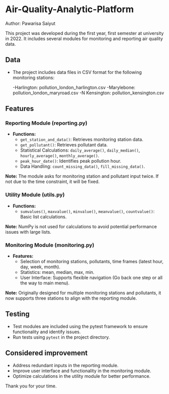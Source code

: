 # Air-Quality-Analytic-Platform
Author: Pawarisa Saiyut

This project was developed during the first year, first semester at university in 2022. It includes several modules for monitoring and reporting air quality data. 

## Data
- The project includes data files in CSV format for the following monitoring stations:

    -Harlington: pollution_london_harlington.csv
    -Marylebone: pollution_london_maryroad.csv
    -N Kensington: pollution_kensington.csv

## Features

### Reporting Module (reporting.py)
- **Functions:**
  - `get_station_and_data()`: Retrieves monitoring station data.
  - `get_pollutant()`: Retrieves pollutant data.
  - Statistical Calculations: `daily_average()`, `daily_median()`, `hourly_average()`, `monthly_average()`.
  - `peak_hour_date()`: Identifies peak pollution hour.
  - Data Handling: `count_missing_data()`, `fill_missing_data()`.

**Note:** The module asks for monitoring station and pollutant input twice. If not due to the time constraint, it will be fixed.


### Utility Module (utils.py)
- **Functions:**
  - `sumvalues()`, `maxvalue()`, `minvalue()`, `meanvalue()`, `countvalue()`: Basic list calculations.

**Note:** NumPy is not used for calculations to avoid potential performance issues with large lists.


### Monitoring Module (monitoring.py)
- **Features:**
  - Selection of monitoring stations, pollutants, time frames (latest hour, day, week, month).
  - Statistics: mean, median, max, min.
  - User Interface: Supports flexible navigation (Go back one step or all the way to main menu).

**Note:** Originally designed for multiple monitoring stations and pollutants, it now supports three stations to align with the reporting module.


## Testing
- Test modules are included using the pytest framework to ensure functionality and identify issues.
- Run tests using `pytest` in the project directory.


## Considered improvement
- Address redundant inputs in the reporting module.
- Improve user interface and functionality in the monitoring module.
- Optimize calculations in the utility module for better performance.


Thank you for your time. 
